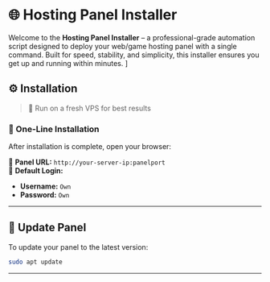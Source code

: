 # 🌐 Hosting Panel Installer
 
Welcome to the **Hosting Panel Installer** – a professional-grade automation script designed to deploy your web/game hosting panel with a single command. Built for speed, stability, and simplicity, this installer ensures you get up and running within minutes.
]

## ⚙️ Installation

> 🧪 Run on a fresh VPS for best results

### 🔧 One-Line Installation

After installation is complete, open your browser:

🔗 **Panel URL:** `http://your-server-ip:panelport`  
🔐 **Default Login:**
- **Username:** `Own`
- **Password:** `Own` 

---


## 🔄 Update Panel

To update your panel to the latest version:

```bash
sudo apt update
```

---
